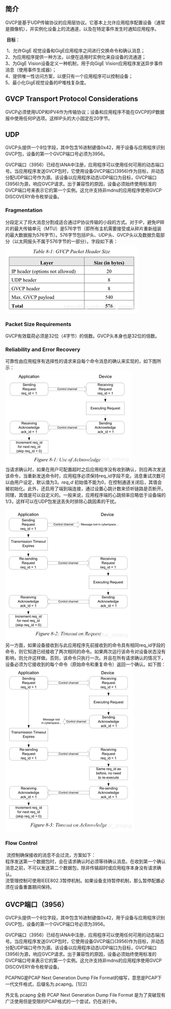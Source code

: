## 简介

​ GVCP是基于UDP传输协议的应用层协议。它基本上允许应用程序配置设备（通常是摄像机），并实例化设备上的流通道，以及在特定事件发生时通知应用程序。

​ **目标**：

​ 1、允许GigE 视觉设备和GigE应用程序之间进行交换命令和确认消息；  
​ 2、为应用程序提供一种方法，以便在适用时实例化来自设备的流通道；  
​ 3、为GigE Vision设备定义一种机制，用于向GigE Vision应用程序发送异步事件消息（使用事件生成器）；  
​ 4、提供唯一性访问方案，以便只有一个应用程序可以控制设备；  
​ 5、最小化GigE视觉设备的IP堆栈复杂度。

## GVCP Transport Protocol Considerations

​ GVCP必须使用UDP和IPV4作为传输协议；设备和应用程序不能在GVCP的IP数据报中使用任何IP选项。这样IP头的大小固定在20字节。

## UDP

​ GVCP头提供一个8位字段，其中包含16进制键值0x42，用于设备与应用程序识别GVCP包，设备的第一个GVCP端口号必须为3956。

​ GVCP端口（3956）已经在IANA中注册，应用程序可以使用任何可用的动态端口号。当应用程序发送GVCP包时，它使用设备GVCP端口(3956)作为目标，并动态分配UDP端口号作为源。该设备以应用程序动态UDP端口为目标，GVCP端口(3956)为源，响应GVCP请求。出于兼容性的原因，设备必须始终使用标准的GVCP端口号来表示它的第一个实例。这允许支持非mdns的应用程序使用GVCP DISCOVERY命令枚举设备。

### Fragmentation

​ 分段定义了将大消息分割成适合通过IP协议传输的小段的方式。对于IP，避免IP碎片的最大传输单元（MTU）是576字节（即所有主机需要接受或从碎片重新组装的最大数据报为576字节）。576字节包括IP头、UDP头、GVCP头以及数据负载部分（以太网报头不属于576字节的一部分）。字段如下表：  
![在这里插入图片描述](vx_images/450725615232077.png)

### Packet Size Requirements

​ GVCP有效载荷必须是32位（4字节）的倍数。GVCP头本身也是32位的倍数。

### Reliability and Error Recovery

​ 可靠性由应用程序有选择性的请求来自每个命令消息的确认来实现的，如下图所示：  
![在这里插入图片描述](vx_images/448655615241746.png)  
​ 当请求确认时，如果在用户可配置超时之后应用程序没有收到确认，则应再次发送该命令，当重新发送命令时，应用程序必须保持req\_id字段不变。消息重试次数可以由用户设定，默认值为3。*req\_d* 初始值不能为0，在控制通道关闭后，其值会被初始化。此外，还启用了端到端连接，通过设置心跳计数来侦听链路是否断开。同理，其值是可以自定义的。一般来说，应用程序端的心跳频率应略低于设备端的1/3，这样可以在UDP包发送丢失时排除心跳因素的干扰。

![在这里插入图片描述](vx_images/446565615244979.png)  
​ 另一方面，如果设备接收到与此应用程序先前接收到的命令具有相同req\_id字段的命令，则它知道已经接收了两次相同的命令。如果两次运行该命令对设备状态没有影响，则允许这样做。否则，该命令只执行一次。并且在所有请求确认的情况下，设备必须为它接收到的每个命令（原始命令和重复命令）返回一个确认。如下图：  
![在这里插入图片描述](vx_images/444495615251934.png)

### Flow Control

​ 流控制确保接收的消息不会过流，方案如下：  
​ 程序发送第一个数据包时，会在请求确认时必须等待确认消息。在收到第一个确认消息之前，不可以发送第二个数据包，除非传输超时或应用程序本身没有请求确认。  
​ 流管理控制可使用IEEE802.3暂停机制。如果设备支持暂停机制，那么暂停配置必须在设备重置期间保持。



## GVCP端口（3956）
​ GVCP头提供一个8位字段，其中包含16进制键值0x42，用于设备与应用程序识别GVCP包，设备的第一个GVCP端口号必须为3956。

​ GVCP端口（3956）已经在IANA中注册，应用程序可以使用任何可用的动态端口号。当应用程序发送GVCP包时，它使用设备GVCP端口(3956)作为目标，并动态分配UDP端口号作为源。该设备以应用程序动态UDP端口为目标，GVCP端口(3956)为源，响应GVCP请求。出于兼容性的原因，设备必须始终使用标准的GVCP端口号来表示它的第一个实例。这允许支持非mdns的应用程序使用GVCP DISCOVERY命令枚举设备。


PCAPNG是PCAP Next Generation Dump File Format的缩写，意思是PCAP下一代文件格式，后缀名为.pcapng。[1][2]

外文名
pcapng
全称
PCAP Next Generation Dump File Format
是为了突破现有广泛使用但是受限的PCAP格式的一个尝试，仍在进行中。
